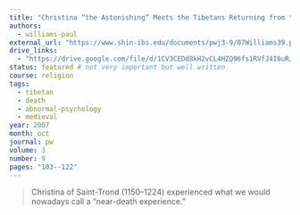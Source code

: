 ```yaml
---
title: "Christina “the Astonishing” Meets the Tibetans Returning from the Beyond"
authors:
  - williams-paul
external_url: "https://www.shin-ibs.edu/documents/pwj3-9/07Williams39.pdf"
drive_links:
  - "https://drive.google.com/file/d/1CV3CEDd8kH2vCL4HZQ96fs1RVfJ4I6uR/view?usp=drivesdk"
status: featured # not very important but well written
course: religion
tags:
  - tibetan
  - death
  - abnormal-psychology
  - medieval
year: 2007
month: oct
journal: pw
volume: 3
number: 9
pages: "103--122"
---
```


> Christina of Saint-Trond (1150–1224) experienced what we would nowadays call a “near-death experience.”
